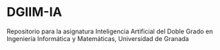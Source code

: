 # DGIIM-IA
Repositorio para la asignatura Inteligencia Artificial del Doble Grado en Ingeniería Informática y Matemáticas, Universidad de Granada
